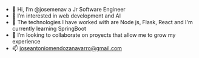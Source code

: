 - 👋 Hi, I’m @josemenav a Jr Software Engineer
- 👀 I’m interested in web development and AI
- 🌱 The technologies I have worked with are Node js, Flask, React and I'm currently learning SpringBoot
- 💞️ I’m looking to collaborate on proyects that allow me to grow my experience 
- 📫 joseantoniomendozanavarro@gmail.com 

<!---
josemenav/josemenav is a ✨ special ✨ repository because its `README.md` (this file) appears on your GitHub profile.
You can click the Preview link to take a look at your changes.
--->
